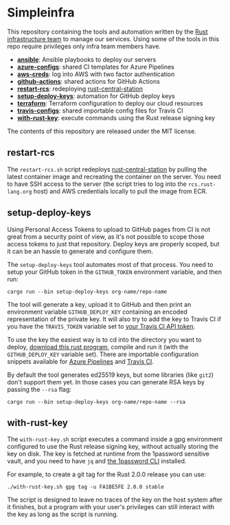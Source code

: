 # Simpleinfra

This repository containing the tools and automation written by the [Rust
infrastructure team][team] to manage our services. Using some of the tools in
this repo require privileges only infra team members have.

* [**ansible**](ansible/README.md): Ansible playbooks to deploy our servers
* [**azure-configs**](azure-configs/README.md): shared CI templates for Azure
  Pipelines
* [**aws-creds**][aws-2fa]: log into AWS with two factor authentication
* [**github-actions**](github-actions/README.md): shared actions for GitHub
  Actions
* [**restart-rcs**](#restart-rcs): redeploying [rust-central-station][rcs]
* [**setup-deploy-keys**](#setup-deploy-keys): automation for GitHub deploy keys
* [**terraform**](terraform/shared/README.md): Terraform configuration to deploy our
  cloud resources
* [**travis-configs**](travis-configs/README.md): shared importable config
  files for Travis CI
* [**with-rust-key**](#with-rust-key): execute commands using the Rust release
  signing key

The contents of this repository are released under the MIT license.

[aws-2fa]: https://forge.rust-lang.org/infra/docs/aws-access.html#2-factor-authentication
[team]: https://github.com/rust-lang/infra-team
[rcs]: https://github.com/rust-lang/rust-central-station

## restart-rcs

The `restart-rcs.sh` script redeploys [rust-central-station][rcs] by pulling
the latest container image and recreating the container on the server. You need
to have SSH access to the server (the script tries to log into the
`rcs.rust-lang.org` host) and AWS credentials locally to pull the image from
ECR.

## setup-deploy-keys

Using Personal Access Tokens to upload to GitHub pages from CI is not great
from a security point of view, as it's not possible to scope those access
tokens to just that repository. Deploy keys are properly scoped, but it can be
an hassle to generate and configure them.

The `setup-deploy-keys` tool automates most of that process. You need to setup
your GitHub token in the `GITHUB_TOKEN` environment variable, and then run:

```
cargo run --bin setup-deploy-keys org-name/repo-name
```

The tool will generate a key, upload it to GitHub and then print an environment
variable `GITHUB_DEPLOY_KEY` containing an encoded representation of the
private key. It will also try to add the key to Travis CI if you have the
`TRAVIS_TOKEN` variable set to [your Travis CI API token][travis-token].

To use the key the easiest way is to cd into the directory you want to deploy,
[download this rust program][setup-deploy-keys-deploy], compile and run it
(with the `GITHUB_DEPLOY_KEY` variable set). There are importable configuration
snippets available for [Azure Pipelines][setup-deploy-keys-azure] and [Travis
CI][setup-deploy-keys-travis].

By default the tool generates ed25519 keys, but some libraries (like `git2`)
don't support them yet. In those cases you can generate RSA keys by passing the
`--rsa` flag:

```
cargo run --bin setup-deploy-keys org-name/repo-name --rsa
```

[travis-token]: https://travis-ci.com/account/preferences
[setup-deploy-keys-deploy]: https://raw.githubusercontent.com/rust-lang/simpleinfra/master/setup-deploy-keys/src/deploy.rs
[setup-deploy-keys-azure]: https://github.com/rust-lang/simpleinfra/tree/master/azure-configs#static-websitesyml
[setup-deploy-keys-travis]: https://github.com/rust-lang/simpleinfra/blob/master/travis-configs/static-websites.yml

## with-rust-key

The `with-rust-key.sh` script executes a command inside a gpg environment
configured to use the Rust release signing key, without actually storing the
key on disk. The key is fetched at runtime from the 1password sensitive vault,
and you need to have `jq` and [the 1password CLI][1password-cli] installed.

For example, to create a git tag for the Rust 2.0.0 release you can use:

```
./with-rust-key.sh gpg tag -u FA1BE5FE 2.0.0 stable
```

The script is designed to leave no traces of the key on the host system after
it finishes, but a program with your user's privileges can still interact with
the key as long as the script is running.

[1password-cli]: https://support.1password.com/command-line-getting-started/
